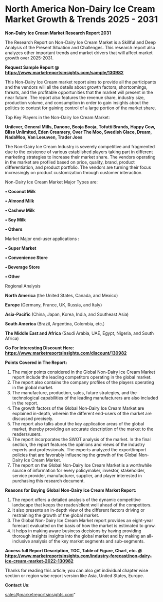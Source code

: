 # North America Non-Dairy Ice Cream Market Growth & Trends 2025 - 2031

<strong>Non-Dairy Ice Cream Market Research Report 2031</strong>

The Research Report on Non-Dairy Ice Cream Market is a Skillful and Deep Analysis of the Present Situation and Challenges. This research report also analyzes other important trends and market drivers that will affect market growth over 2025-2031.

<strong>Request Sample Report @ <a href=https://www.marketreportsinsights.com/sample/130982>https://www.marketreportsinsights.com/sample/130982</a></strong>

This Non-Dairy Ice Cream market report aims to provide all the participants and the vendors will all the details about growth factors, shortcomings, threats, and the profitable opportunities that the market will present in the near future. The report also features the revenue share, industry size, production volume, and consumption in order to gain insights about the politics to contest for gaining control of a large portion of the market share.

Top Key Players in the Non-Dairy Ice Cream Market:

<strong>Unilever, General Mills, Danone, Booja Booja, Tofutti Brands, Happy Cow, Bliss Unlimited, Eden Creamery, Over The Moo, Swedish Glace, Dream, NadaMoo, Van Leeuwen, Trader Joes</strong>

The Non-Dairy Ice Cream Industry is severely competitive and fragmented due to the existence of various established players taking part in different marketing strategies to increase their market share. The vendors operating in the market are profiled based on price, quality, brand, product differentiation, and product portfolio. The vendors are turning their focus increasingly on product customization through customer interaction.

Non-Dairy Ice Cream Market Major Types are:

<strong>• Coconut Milk

• Almond Milk

• Cashew Milk

• Soy Milk

• Others</strong>

Market Major end-user applications :

<strong>• Super Market

• Convenience Store

• Beverage Store

• Other</strong>

Regional Analysis

</u><strong><b>North America</b></strong> (the United States, Canada, and Mexico)

<strong><b>Europe </b></strong>(Germany, France, UK, Russia, and Italy)

<strong><b>Asia-Pacific</b></strong> (China, Japan, Korea, India, and Southeast Asia)

<strong><b>South America</b></strong> (Brazil, Argentina, Colombia, etc.)

<strong><b>The Middle East and Africa</b></strong> (Saudi Arabia, UAE, Egypt, Nigeria, and South Africa)

<strong>Go For Interesting Discount Here: <a href=https://www.marketreportsinsights.com/discount/130982>https://www.marketreportsinsights.com/discount/130982</a></strong>

<strong>Points Covered in The Report:</strong>
<ol>
  <li>The major points considered in the Global Non-Dairy Ice Cream Market report include the leading competitors operating in the global market.</li>
  <li>The report also contains the company profiles of the players operating in the global market.</li>
  <li>The manufacture, production, sales, future strategies, and the technological capabilities of the leading manufacturers are also included in the report.</li>
  <li>The growth factors of the Global Non-Dairy Ice Cream Market are explained in-depth, wherein the different end-users of the market are discussed precisely.</li>
  <li>The report also talks about the key application areas of the global market, thereby providing an accurate description of the market to the readers/users.</li>
  <li>The report incorporates the SWOT analysis of the market. In the final section, the report features the opinions and views of the industry experts and professionals. The experts analyzed the export/import policies that are favorably influencing the growth of the Global Non-Dairy Ice Cream Market.</li>
  <li>The report on the Global Non-Dairy Ice Cream Market is a worthwhile source of information for every policymaker, investor, stakeholder, service provider, manufacturer, supplier, and player interested in purchasing this research document.</li>
</ol>
<strong>Reasons for Buying Global Non-Dairy Ice Cream Market Report:</strong>

<ol>
  <li>The report offers a detailed analysis of the dynamic competitive landscape that keeps the reader/client well ahead of the competitors.</li>
  <li>It also presents an in-depth view of the different factors driving or restraining the growth of the global market.</li>
  <li>The Global Non-Dairy Ice Cream Market report provides an eight-year forecast evaluated on the basis of how the market is estimated to grow.</li>
  <li>It helps in making aware business decisions by having providing thorough insights insights into the global market and by making an all-inclusive analysis of the key market segments and sub-segments.</li>
</ol>
<strong>Access full Report Description, TOC, Table of Figure, Chart, etc. @ <a href=https://www.marketreportsinsights.com/industry-forecast/non-dairy-ice-cream-market-2022-130982>https://www.marketreportsinsights.com/industry-forecast/non-dairy-ice-cream-market-2022-130982</a></strong>


Thanks for reading this article; you can also get individual chapter wise section or region wise report version like Asia, United States, Europe.

<strong>Contact Us:</strong>

sales@marketreportsinsights.com"

